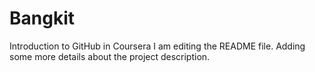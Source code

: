 # Bangkit
Introduction to GitHub in Coursera
I am editing the README file. Adding some more details about the project description.
